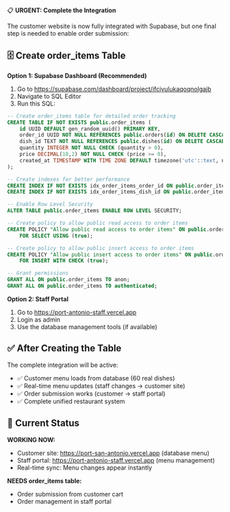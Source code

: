 📋 **URGENT: Complete the Integration**

The customer website is now fully integrated with Supabase, but one final step is needed to enable order submission:

## 🗄️ Create order_items Table

**Option 1: Supabase Dashboard (Recommended)**
1. Go to https://supabase.com/dashboard/project/ifcjvulukaqoqnolgajb
2. Navigate to SQL Editor
3. Run this SQL:

```sql
-- Create order_items table for detailed order tracking
CREATE TABLE IF NOT EXISTS public.order_items (
    id UUID DEFAULT gen_random_uuid() PRIMARY KEY,
    order_id UUID NOT NULL REFERENCES public.orders(id) ON DELETE CASCADE,
    dish_id TEXT NOT NULL REFERENCES public.dishes(id) ON DELETE CASCADE,
    quantity INTEGER NOT NULL CHECK (quantity > 0),
    price DECIMAL(10,2) NOT NULL CHECK (price >= 0),
    created_at TIMESTAMP WITH TIME ZONE DEFAULT timezone('utc'::text, now()) NOT NULL
);

-- Create indexes for better performance
CREATE INDEX IF NOT EXISTS idx_order_items_order_id ON public.order_items(order_id);
CREATE INDEX IF NOT EXISTS idx_order_items_dish_id ON public.order_items(dish_id);

-- Enable Row Level Security
ALTER TABLE public.order_items ENABLE ROW LEVEL SECURITY;

-- Create policy to allow public read access to order items
CREATE POLICY "Allow public read access to order items" ON public.order_items
    FOR SELECT USING (true);

-- Create policy to allow public insert access to order items
CREATE POLICY "Allow public insert access to order items" ON public.order_items
    FOR INSERT WITH CHECK (true);

-- Grant permissions
GRANT ALL ON public.order_items TO anon;
GRANT ALL ON public.order_items TO authenticated;
```

**Option 2: Staff Portal**
1. Go to https://port-antonio-staff.vercel.app
2. Login as admin
3. Use the database management tools (if available)

## ✅ After Creating the Table

The complete integration will be active:
- ✅ Customer menu loads from database (60 real dishes)
- ✅ Real-time menu updates (staff changes → customer site)
- ✅ Order submission works (customer → staff portal)
- ✅ Complete unified restaurant system

## 🎯 Current Status

**WORKING NOW:**
- Customer site: https://port-san-antonio.vercel.app (database menu)
- Staff portal: https://port-antonio-staff.vercel.app (menu management)
- Real-time sync: Menu changes appear instantly

**NEEDS order_items table:**
- Order submission from customer cart
- Order management in staff portal
